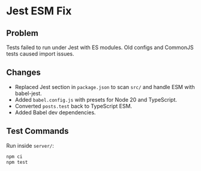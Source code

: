 # Jest ESM Fix

## Problem
Tests failed to run under Jest with ES modules. Old configs and CommonJS tests caused import issues.

## Changes
- Replaced Jest section in `package.json` to scan `src/` and handle ESM with babel-jest.
- Added `babel.config.js` with presets for Node 20 and TypeScript.
- Converted `posts.test` back to TypeScript ESM.
- Added Babel dev dependencies.

## Test Commands
Run inside `server/`:
```bash
npm ci
npm test
```
